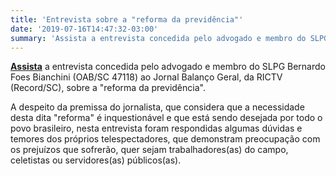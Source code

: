 ```yaml
---
title: 'Entrevista sobre a "reforma da previdência"'
date: '2019-07-16T14:47:32-03:00'
summary: 'Assista a entrevista concedida pelo advogado e membro do SLPG Bernardo Foes Bianchini (OAB/SC 47118) ao Jornal Balanço Geral, da RICTV (Record/SC), sobre a "reforma da previdência".'
---
```


**[Assista](https://ndmais.com.br/videos/balanco-geral-florianopolis/especialista-tira-duvidas-sobre-a-reforma-da-previdencia/)** a entrevista concedida pelo advogado e membro do SLPG Bernardo Foes Bianchini (OAB/SC 47118) ao Jornal Balanço Geral, da RICTV (Record/SC), sobre a "reforma da previdência".

A despeito da premissa do jornalista, que considera que a necessidade desta dita "reforma" é inquestionável e que está sendo desejada por todo o povo brasileiro, nesta entrevista foram respondidas algumas dúvidas e temores dos próprios telespectadores, que demonstram preocupação com os prejuízos que sofrerão, quer sejam trabalhadores(as) do campo, celetistas ou servidores(as) públicos(as).
